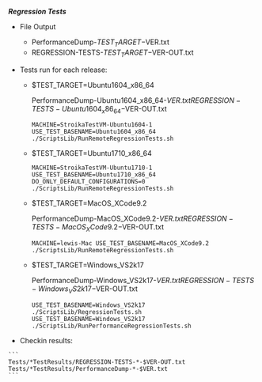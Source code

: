 ***Regression Tests***


   * File Output 
   
     *  PerformanceDump-$TEST_TARGET-$VER.txt 
     *  REGRESSION-TESTS-$TEST_TARGET-$VER-OUT.txt


   * Tests run for each release:
     * $TEST_TARGET=Ubuntu1604_x86_64 
   
       PerformanceDump-Ubuntu1604_x86_64-$VER.txt REGRESSION-TESTS-Ubuntu1604_x86_64-$VER-OUT.txt
     
       ```
       MACHINE=StroikaTestVM-Ubuntu1604-1 USE_TEST_BASENAME=Ubuntu1604_x86_64 ./ScriptsLib/RunRemoteRegressionTests.sh
       ```
     
     * $TEST_TARGET=Ubuntu1710_x86_64 
     
       ```
       MACHINE=StroikaTestVM-Ubuntu1710-1 USE_TEST_BASENAME=Ubuntu1710_x86_64 DO_ONLY_DEFAULT_CONFIGURATIONS=0 ./ScriptsLib/RunRemoteRegressionTests.sh
       ```
     
     * $TEST_TARGET=MacOS_XCode9.2 
     
       PerformanceDump-MacOS_XCode9.2-$VER.txt REGRESSION-TESTS-MacOS_XCode9.2-$VER-OUT.txt
     
       ```
       MACHINE=lewis-Mac USE_TEST_BASENAME=MacOS_XCode9.2 ./ScriptsLib/RunRemoteRegressionTests.sh
       ```

     * $TEST_TARGET=Windows_VS2k17 
     
       PerformanceDump-Windows_VS2k17-$VER.txt REGRESSION-TESTS-Windows_VS2k17-$VER-OUT.txt
     
       ```{on windows bash shell run)
	   USE_TEST_BASENAME=Windows_VS2k17 ./ScriptsLib/RegressionTests.sh
	   USE_TEST_BASENAME=Windows_VS2k17 ./ScriptsLib/RunPerformanceRegressionTests.sh
       ```

   * Checkin results:

    ```
    Tests/*TestResults/REGRESSION-TESTS-*-$VER-OUT.txt Tests/*TestResults/PerformanceDump-*-$VER.txt
    ```
